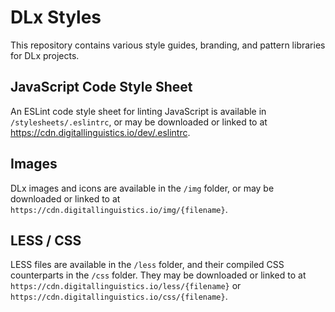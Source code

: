 # DLx Styles
This repository contains various style guides, branding, and pattern libraries for DLx projects.

## JavaScript Code Style Sheet
An ESLint code style sheet for linting JavaScript is available in `/stylesheets/.eslintrc`, or may be downloaded or linked to at https://cdn.digitallinguistics.io/dev/.eslintrc.

## Images
DLx images and icons are available in the `/img` folder, or may be downloaded or linked to at `https://cdn.digitallinguistics.io/img/{filename}`.

## LESS / CSS
LESS files are available in the `/less` folder, and their compiled CSS counterparts in the `/css` folder. They may be downloaded or linked to at `https://cdn.digitallinguistics.io/less/{filename}` or `https://cdn.digitallinguistics.io/css/{filename}`.
